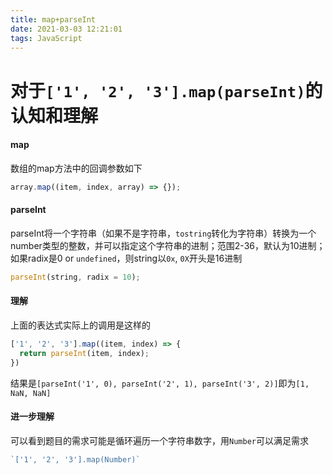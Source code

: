 ```yaml
---
title: map+parseInt
date: 2021-03-03 12:21:01
tags: JavaScript
---
```

# 对于`['1', '2', '3'].map(parseInt)`的认知和理解

#### map
数组的map方法中的回调参数如下
```js
array.map((item, index, array) => {});
```

#### parseInt
parseInt将一个字符串（如果不是字符串，`tostring`转化为字符串）转换为一个number类型的整数，并可以指定这个字符串的进制；范围2-36，默认为10进制；
如果radix是0 or `undefined`，则string以`0x`, `0X`开头是16进制
```js
parseInt(string, radix = 10);
```
#### 理解
上面的表达式实际上的调用是这样的
```js
['1', '2', '3'].map((item, index) => {
  return parseInt(item, index);
})
```
结果是`[parseInt('1', 0), parseInt('2', 1), parseInt('3', 2)]`即为`[1, NaN, NaN]`

#### 进一步理解
可以看到题目的需求可能是循环遍历一个字符串数字，用`Number`可以满足需求
```js
`['1', '2', '3'].map(Number)`
```
